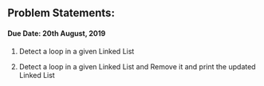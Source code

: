 ## Problem Statements:

#### Due Date: 20th August, 2019

1) Detect a loop in a given Linked List

2)  Detect a loop in a given Linked List and Remove it and print the updated Linked List